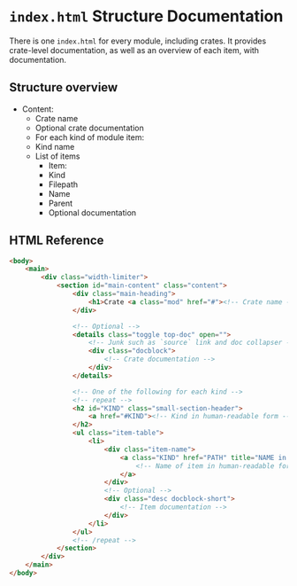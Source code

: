# `index.html` Structure Documentation

There is one `index.html` for every module, including crates. It provides crate-level documentation, as well as an overview of each item, with documentation.

## Structure overview

- Content:
    - Crate name
    - Optional crate documentation
    - For each kind of module item:
    - Kind name
    - List of items
        - Item:
        - Kind
        - Filepath
        - Name
        - Parent
        - Optional documentation

## HTML Reference

```html
<body>
    <main>
        <div class="width-limiter">
            <section id="main-content" class="content">
                <div class="main-heading">
                    <h1>Crate <a class="mod" href="#"><!-- Crate name --></a></h1>
                </div>

                <!-- Optional -->
                <details class="toggle top-doc" open="">
                    <!-- Junk such as `source` link and doc collapser --> ...
                    <div class="docblock">
                        <!-- Crate documentation -->
                    </div>
                </details>

                <!-- One of the following for each kind -->
                <!-- repeat -->
                <h2 id="KIND" class="small-section-header">
                    <a href="#KIND"><!-- Kind in human-readable form --></a>
                </h2>
                <ul class="item-table">
                    <li>
                        <div class="item-name">
                            <a class="KIND" href="PATH" title="NAME in RUST_PARENT">
                                <!-- Name of item in human-readable form -->
                            </a>
                        </div>
                        <!-- Optional -->
                        <div class="desc docblock-short">
                            <!-- Item documentation -->
                        </div>
                    </li>
                </ul>
                <!-- /repeat -->
            </section>
        </div>
    </main>
</body>
```

